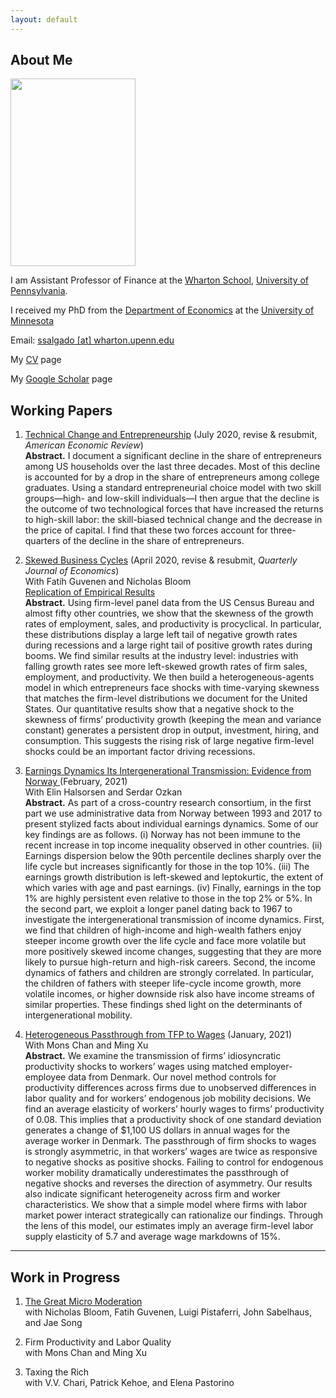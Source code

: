 ```yaml
---
layout: default
---
```


## About Me

<img class="profile-picture" src="sergio-salgado.jpg" width="200" height="300">

I am Assistant Professor of Finance at the [Wharton School](https://www.wharton.upenn.edu/), [University of Pennsylvania](https://www.upenn.edu/).

I received my PhD from the [Department of Economics](https://cla.umn.edu/economics) at the [University of Minnesota](https://twin-cities.umn.edu/)

Email: [ssalgado [at] wharton.upenn.edu](mailto:ssalgado@upenn.edu)

My [CV](cv_salgado.pdf) page

My [Google Scholar](https://scholar.google.com/citations?user=WL38R6gAAAAJ&hl=es&oi=sra) page

## Working Papers

1. [Technical Change and Entrepreneurship](https://www.dropbox.com/s/qo6e47vfj0q57gy/SSalgado_ETC_2020.pdf?dl=0) (July 2020, revise & resubmit, *American Economic Review*)\
**Abstract.** I document a significant decline in the share of entrepreneurs among US households over the last three decades. Most of this decline is accounted for by a drop in the share of entrepreneurs among college graduates. Using a standard entrepreneurial choice model with two skill groups—high- and low-skill individuals—I then argue that the decline is the outcome of two technological forces that have increased the returns to high-skill labor: the skill-biased technical change and the decrease in the price of capital. I find that these two forces account for three-quarters of the decline in the share of entrepreneurs.

2. [Skewed Business Cycles](https://www.dropbox.com/s/ssv13bfz5yyhn3d/SGB_Firm_Skew_2020_sub.pdf?dl=0) (April 2020, revise & resubmit, *Quarterly Journal of Economics*)\
With Fatih Guvenen and Nicholas Bloom\
[Replication of Empirical Results](https://www.dropbox.com/home/FIRM_SKEWNESS_205/data/PlotsSep2018/SBC-Replication)\
**Abstract.** Using firm-level panel data from the US Census Bureau and almost fifty other countries, we show that the skewness of the growth rates of employment, sales, and productivity is procyclical. In particular, these distributions display a large left tail of negative growth rates during recessions and a large right tail of positive growth rates during booms. We find similar results at the industry level: industries with falling growth rates see more left-skewed growth rates of firm sales, employment, and productivity. We then build a heterogeneous-agents model in which entrepreneurs face shocks with time-varying skewness that matches the firm-level distributions we document for the United States. Our quantitative results show that a negative shock to the skewness of firms’ productivity growth (keeping the mean and variance constant) generates a persistent drop in output, investment, hiring, and consumption. This suggests the rising risk of large negative firm-level shocks could be an important factor driving recessions.

3. [Earnings Dynamics Its Intergenerational Transmission: Evidence from Norway ](https://www.dropbox.com/s/mbcif8n9z26yw5d/HOS_QE.pdf?dl=0) (February, 2021)\
With Elin Halsorsen and Serdar Ozkan\
**Abstract.** As part of a cross-country research consortium, in the first part we use administrative data from Norway between 1993 and 2017 to present stylized facts about individual earnings dynamics. Some of our key findings are as follows. (i) Norway has not been immune to the recent increase in top income inequality observed in other countries. (ii) Earnings dispersion below the 90th percentile declines sharply over the life cycle but increases significantly for those in the top 10%. (iii) The earnings growth distribution is left-skewed and leptokurtic, the extent of which varies with age and past earnings. (iv) Finally, earnings in the top 1% are highly persistent even relative to those in the top 2% or 5%. In the second part, we exploit a longer panel dating back to 1967 to investigate the intergenerational transmission of income dynamics. First, we find that children of high-income and high-wealth fathers enjoy steeper income growth over the life cycle and face more volatile but more positively skewed income changes, suggesting that they are more likely to pursue high-return and high-risk careers. Second, the income dynamics of fathers and children are strongly correlated. In particular, the children of fathers with steeper life-cycle income growth, more volatile incomes, or higher downside risk also have income streams of similar properties. These findings shed light on the determinants of intergenerational mobility.

4. [Heterogeneous Passthrough from TFP to Wages](https://www.dropbox.com/s/qg1g19fjnvnw2lw/CSX_2020_Passthrough.pdf?dl=0) (January, 2021)\
With Mons Chan and Ming Xu\
**Abstract.** We examine the transmission of firms’ idiosyncratic productivity shocks to workers’ wages using matched employer-employee data from Denmark. Our novel method controls for productivity differences across firms due to unobserved differences in labor quality and for workers’ endogenous job mobility decisions. We find an average elasticity of workers’ hourly wages to firms’ productivity of 0.08. This implies that a productivity shock of one standard deviation generates a change of $1,100 US dollars in annual wages for the average worker in Denmark. The passthrough of firm shocks to wages is strongly asymmetric, in that workers’ wages are twice as responsive to negative shocks as positive shocks. Failing to control for endogenous worker mobility dramatically underestimates the passthrough of negative shocks and reverses the direction of asymmetry. Our results also indicate significant heterogeneity across firm and worker characteristics. We show that a simple model where firms with labor market power interact strategically can rationalize our findings. Through the lens of this model, our estimates imply an average firm-level labor supply elasticity of 5.7 and average wage markdowns of 15%.

---
## Work in Progress

1. [The Great Micro Moderation](https://sergiosalgadoi.files.wordpress.com/2019/11/gmm-2017-web.pdf)\
   with Nicholas Bloom, Fatih Guvenen, Luigi Pistaferri, John Sabelhaus, and Jae Song
   
2. Firm Productivity and Labor Quality\
   with Mons Chan and Ming Xu
   
3. Taxing the Rich\
   with V.V. Chari, Patrick Kehoe, and Elena Pastorino  

